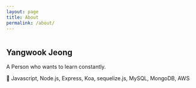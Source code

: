 ```yaml
---
layout: page
title: About
permalink: /about/
---
```


<img src="https://t1.daumcdn.net/cfile/tistory/99BB17465C47AEAF29" title="" class="profile">

## Yangwook Jeong

A Person who wants to learn constantly.

💪 Javascript, Node.js, Express, Koa, sequelize.js, MySQL, MongoDB, AWS
